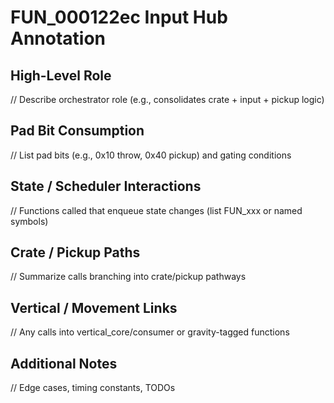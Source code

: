 # FUN_000122ec Input Hub Annotation

## High-Level Role
// Describe orchestrator role (e.g., consolidates crate + input + pickup logic)

## Pad Bit Consumption
// List pad bits (e.g., 0x10 throw, 0x40 pickup) and gating conditions

## State / Scheduler Interactions
// Functions called that enqueue state changes (list FUN_xxx or named symbols)

## Crate / Pickup Paths
// Summarize calls branching into crate/pickup pathways

## Vertical / Movement Links
// Any calls into vertical_core/consumer or gravity-tagged functions

## Additional Notes
// Edge cases, timing constants, TODOs
